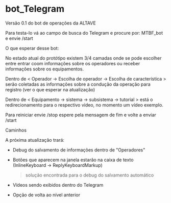 # bot_Telegram

Versão 0.1 do bot de operações da ALTAVE

Para testa-lo vá ao campo de busca do Telegram e procure por: MTBF_bot e envie /start

O que esperar desse bot:

  No estado atual do protótipo existem 3/4 camadas onde se pode escolher entre entrar coom informações sobre os operadores ou receber informações sobre os equipamentos.

Dentro de < Operador -> Escolha de operador -> Escolha de característica > serão coletadas as informações sobre a condução da operação para registro (ver o que esperar na atualização)

Dentro de < Equipamento -> sistema -> subsistema -> tutorial > está o redirecionamento para o respectivo vídeo, no momento um vídeo exemplo.

Para reiniciar envie /stop espere pela mensagem de fim e volte a enviar /start

Caminhos

A próxima atualização trará:

- Debug do salvamento de informações dentro de "Operadores"

- Botões que aparecem na janela estarão na caixa de texto (InlineKeyboard -> ReplyKeyboardMarkup) 
  >solução encontrada para o debug do salvamento automático
  
- Vídeos sendo exibidos dentro do Telegram

- Opção de volta ao nível anterior
